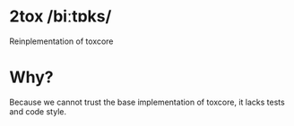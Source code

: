 # 2tox /biːtɒks/
Reinplementation of toxcore

# Why?
Because we cannot trust the base implementation of toxcore, it lacks tests and code style.
